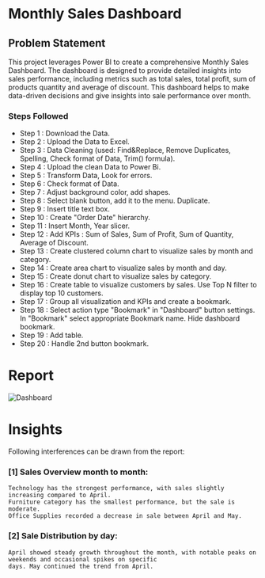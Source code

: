 # Monthly Sales Dashboard

## Problem Statement 

This project leverages Power BI to create a comprehensive Monthly Sales Dashboard. The dashboard is designed to provide 
detailed insights into sales performance, including metrics such as total sales, total profit, sum of products quantity 
and average of discount. This dashboard helps to make data-driven decisions and give insights into sale performance over 
month.

### Steps Followed

 - Step 1 : Download the Data.
 - Step 2 : Upload the Data to Excel.
 - Step 3 : Data Cleaning (used: Find&Replace, Remove Duplicates, Spelling, Check format of Data, Trim() formula).
 - Step 4 : Upload the clean Data to Power Bi.
 - Step 5 : Transform Data, Look for errors. 
 - Step 6 : Check format of Data.
 - Step 7 : Adjust background color, add shapes.
 - Step 8 : Select blank button, add it to the menu. Duplicate.
 - Step 9 : Insert title text box.
 - Step 10 : Create "Order Date" hierarchy.
 - Step 11 : Insert Month, Year slicer.
 - Step 12 : Add KPIs : Sum of Sales, Sum of Profit, Sum of Quantity, Average of Discount.
 - Step 13 : Create clustered column chart to visualize sales by month and category.
 - Step 14 : Create area chart to visualize sales by month and day.
 - Step 15 : Create donut chart to visualize sales by category.
 - Step 16 : Create table to visualize customers by sales. Use Top N filter to display top 10 customers.
 - Step 17 : Group all visualization and KPIs and create a bookmark.
 - Step 18 : Select action type "Bookmark" in "Dashboard" button settings. In "Bookmark" select appropriate Bookmark name. Hide dashboard bookmark.
 - Step 19 : Add table.
 - Step 20 : Handle 2nd button bookmark.



# Report
![Dashboard](https://github.com/user-attachments/assets/f235a841-239e-4b6c-98d2-71e8609280db)

# Insights

Following interferences can be drawn from the report:

### [1] Sales Overview month to month:

	Technology has the strongest performance, with sales slightly increasing compared to April. 
	Furniture category has the smallest performance, but the sale is moderate.
	Office Supplies recorded a decrease in sale between April and May.

### [2] Sale Distribution by day:

	April showed steady growth throughout the month, with notable peaks on weekends and occasional spikes on specific 
	days. May continued the trend from April.


